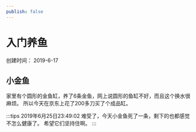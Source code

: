 ```yaml
---
publish: false
---
```


# 入门养鱼

创建时间： 2019-6-17

## 小金鱼

家里有个圆形的金鱼缸，养了6条金鱼，网上说圆形的鱼缸不好，而且这个换水很麻烦。
所以今天在京东上花了200多刀买了个成品缸。

:::tips
2019年6月25日23:49:02
难受了，今天小金鱼死了一条，剩下的也都感觉不怎么健康了。
希望它们坚持住啊。
:::